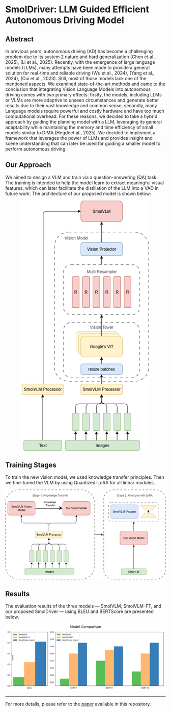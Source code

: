 # SmolDriver: LLM Guided Efficient Autonomous Driving Model

## Abstract
In previous years, autonomous driving (AD) has 
become a challenging problem due to its system 2
nature and hard generalization (Chen et al., 2025),
(Li et al., 2025). Recently, with the emergence
of large language models (LLMs), many attempts
have been made to provide a general solution for
real-time and reliable driving (Wu et al., 2024),
(Yang et al., 2024), (Cui et al., 2023). Still,
most of those models lack one of the mentioned
aspects. We examined state-of-the-art methods
and came to the conclusion that integrating Vision
Language Models into autonomous driving comes
with two primary effects: firstly, the models, including LLMs or VLMs are more adaptive to unseen circumstances and generate better results due
to their vast knowledge and common sense, secondly, many Language models require powerful
and costly hardware and have too much computational overhead. For these reasons, we decided
to take a hybrid approach by guiding the planning
model with a LLM, leveraging its general adaptability while maintaining the memory and time efficiency of small models similar to DiMA (Hegdeet al., 2025). We decided to implement a framework that
leverages the power of LLMs and provides insight and scene understanding that can later be
used for guiding a smaller model to perform autonomous driving.

## Our Approach
We aimed to design a VLM and train via a question-answering (QA) task. The training is intended to help the model learn to extract meaningful visual features, which
can later facilitate the distillation of the LLM into a VAD in future work. The architecture of our proposed model is shown below:

<p align="center">
  <img src="docs/figures/architecture.png" alt="Model" width="400">
</p>


## Training Stages
To train the new vision model, we used knowledge transfer principles. Then we fine-tuned the VLM by using Quantized-LoRA for all linear modules.

![](docs/figures/train.png)

## Results
The evaluation results of the three models — SmolVLM, SmolVLM-FT, and our proposed SmolDriver — using BLEU and BERTScore are presented below.

![](docs/figures/metrics.png)

---
For more details, please refer to the [paper](https://github.com/MehdiJmlkh/Large-Language-Models-Course-Project/blob/master/docs/SmolDriver.pdf) available in this repository.

